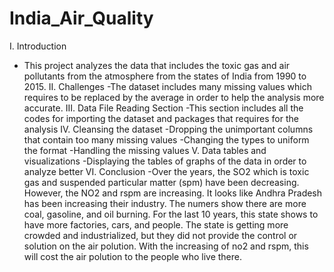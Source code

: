 # India_Air_Quality
I. Introduction
- This project analyzes the data that includes the toxic gas and air pollutants from the atmosphere from the states of India from 1990 to 2015.
II. Challenges
-The dataset includes many missing values which requires to be replaced by the average in order to help the analysis more accurate.
III. Data File Reading Section
-This section includes all the codes for importing the dataset and packages that requires for the analysis
IV. Cleansing the dataset
-Dropping the unimportant columns that contain too many missing values
-Changing the types to uniform the format
-Handling the missing values
V. Data tables and visualizations
-Displaying the tables of graphs of the data in order to analyze better
VI. Conclusion
-Over the years, the SO2 which is toxic gas and suspended particular matter (spm) have been decreasing. However, the NO2 and rspm are increasing. It looks like Andhra Pradesh has been increasing their industry. The numers show there are more coal, gasoline, and oil burning. For the last 10 years, this state shows to have more factories, cars, and people. The state is getting more crowded and industrialized, but they did not provide the control or solution on the air polution. With the increasing of no2 and rspm, this will cost the air polution to the people who live there.
